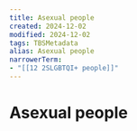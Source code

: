 ```yaml
---
title: Asexual people
created: 2024-12-02
modified: 2024-12-02
tags: TBSMetadata
alias: Asexual people
narrowerTerm:
- "[[12 2SLGBTQI+ people]]"
---
```

# Asexual people

